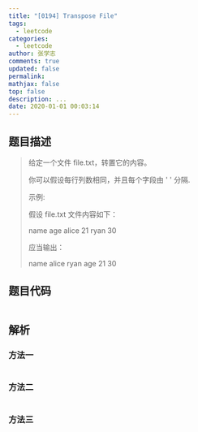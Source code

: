 ```yaml
---
title: "[0194] Transpose File"
tags:
  - leetcode
categories:
  - leetcode
author: 张学志
comments: true
updated: false
permalink:
mathjax: false
top: false
description: ...
date: 2020-01-01 00:03:14
---
```


## 题目描述

> 给定一个文件 file.txt，转置它的内容。 
> 
> 你可以假设每行列数相同，并且每个字段由 ' ' 分隔. 
> 
> 示例: 
> 
> 假设 file.txt 文件内容如下： 
> 
> name age
> alice 21
> ryan 30
> 
> 
> 应当输出： 
> 
> name alice ryan
> age 21 30
> 
> 

## 题目代码

```cpp

```

## 解析

### 方法一

```cpp

```

### 方法二

```cpp

```

### 方法三

```cpp

```

